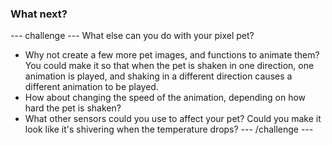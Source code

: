 ### What next?
--- challenge ---
What else can you do with your pixel pet?
- Why not create a few more pet images, and functions to animate them? You could make it so that when the pet is shaken in one direction, one animation is played, and shaking in a different direction causes a different animation to be played.
- How about changing the speed of the animation, depending on how hard the pet is shaken?
- What other sensors could you use to affect your pet? Could you make it look like it's shivering when the temperature drops?
--- /challenge ---

